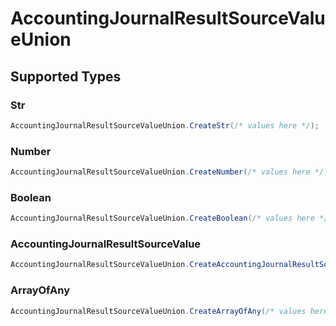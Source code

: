 # AccountingJournalResultSourceValueUnion


## Supported Types

### Str

```csharp
AccountingJournalResultSourceValueUnion.CreateStr(/* values here */);
```

### Number

```csharp
AccountingJournalResultSourceValueUnion.CreateNumber(/* values here */);
```

### Boolean

```csharp
AccountingJournalResultSourceValueUnion.CreateBoolean(/* values here */);
```

### AccountingJournalResultSourceValue

```csharp
AccountingJournalResultSourceValueUnion.CreateAccountingJournalResultSourceValue(/* values here */);
```

### ArrayOfAny

```csharp
AccountingJournalResultSourceValueUnion.CreateArrayOfAny(/* values here */);
```
